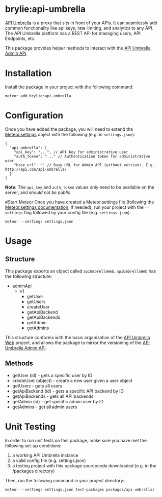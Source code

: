 # brylie:api-umbrella
[API Umbrella](http://apiumbrella.io) is a proxy that sits in front of your APIs. It can seamlessly add common functionality like api keys, rate limiting, and analytics to any API. The API Umbrella platform has a REST API for managing users, API Endpoints, etc.

This package provides helper methods to interact with the [API Umbrella Admin API](http://apiumbrella.io/docs/admin-api/).

# Installation
Install the package in your project with the following command:
```
meteor add brylie:api-umbrella
```

# Configuration
Once you have added the package, you will need to extend the [Meteor.settings](http://docs.meteor.com/#/full/meteor_settings) object with the following (e.g. in `settings.json`):

```
{
  "api_umbrella": {
    "api_key": "...", // API key for administrative user
    "auth_token": "..." // Authentication token for administrative user
    "base_url": "" // Base URL for Admin API (without version). E.g. http://api.com/api-umbrella/
  }
}
```

**Note:** The `api_key` and `auth_token` values only need to be available on the server, and *should not be public*.

#Start Meteor
Once you have created a Meteor.settings file (following the [Meteor.settings documentation](http://docs.meteor.com/#/full/meteor_settings), if needed), run your project with the `--settings` flag followed by your config file (e.g. `settings.json`):

```
meteor --settings settings.json
```

# Usage
## Structure
This package exports an object called `apiUmbrellaWeb`. `apiUmbrellaWeb` has the following structure:

* adminApi
  * v1
    * getUser
    * getUsers
    * createUser
    * getApiBackend
    * getApiBackends
    * getAdmin
    * getAdmins

This structure conforms with the basic organization of the [API Umbrella Web](https://github.com/NREL/api-umbrella-web) project, and allows the package to mirror the versioning of the [API Umbrella Admin API](http://apiumbrella.io/docs/admin-api/).

## Methods
* getUser (id) - gets a specific user by ID
* createUser (object) - create a new user given a user object
* getUsers - gets all users
* getApiBackend (id) - gets a specific API backend by ID
* getApiBackends - gets all API backends
* getAdmin (id) - get specific admin user by ID
* getAdmins - get all admin users

# Unit Testing
In order to run unit tests on this package, make sure you have met the following set-up conditions:

1. a working API Umbrella instance
2. a valid config file (e.g. settings.json)
3. a testing project with this package sourcecode downloaded (e.g. in the /packages directory)

Then, run the following command in your project directory:

```
meteor --settings settings.json test-packages packages/api-umbrella/
```
